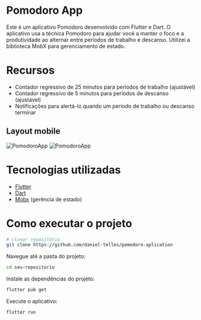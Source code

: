 # Pomodoro App

Este é um aplicativo Pomodoro desenvolvido com Flutter e Dart. O aplicativo usa a técnica Pomodoro para ajudar você a manter o foco e a produtividade ao alternar entre períodos de trabalho e descanso. Utilizei a biblioteca MobX para gerenciamento de estado.

# Recursos
- Contador regressivo de 25 minutos para períodos de trabalho (ajustável)
- Contador regressivo de 5 minutos para períodos de descanso (ajustável)
- Notificações para alertá-lo quando um período de trabalho ou descanso terminar

## Layout mobile

![PomodoroApp](https://user-images.githubusercontent.com/101166554/217046115-fb2dc978-e502-4618-a212-aba205531cfb.jpeg)
![PomodoroApp](https://user-images.githubusercontent.com/101166554/217046637-1b7b24dd-2d37-46ce-a0b3-a68b9908da24.jpeg)

# Tecnologias utilizadas
- [Flutter](https://flutter.dev/)
- [Dart](https://dart.dev/)
- [Mobx](https://mobx.netlify.app/) (gerência de estado)

# Como executar o projeto


```bash
# clonar repositório
git clone https://github.com/daniel-telles/pomodoro-aplication

```
Navegue até a pasta do projeto:
```bash
cd seu-repositorio

```

Instale as dependências do projeto:
```bash
flutter pub get

```

Execute o aplicativo:
```bash
flutter run

```

